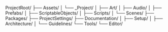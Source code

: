 ProjectRoot/
├── Assets/
│   └── _Project/
│       ├── Art/
│       ├── Audio/
│       ├── Prefabs/
│       ├── ScriptableObjects/
│       ├── Scripts/
│       └── Scenes/
├── Packages/
├── ProjectSettings/
├── Documentation/
│   ├── Setup/
│   ├── Architecture/
│   └── Guidelines/
└── Tools/
    └── Editor/ 